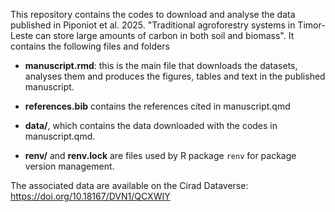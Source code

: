 This repository contains the codes to download and analyse the data published in Piponiot et al. 2025. "Traditional agroforestry systems in Timor-Leste can store large amounts of carbon in both soil and biomass".
It contains the following files and folders

- **manuscript.rmd**: this is the main file that downloads the datasets, analyses them and produces the figures, tables and text in the published manuscript.

- **references.bib** contains the references cited in manuscript.qmd

- **data/**, which contains the data downloaded with the codes in manuscript.qmd.

- **renv/** and **renv.lock** are files used by R package `renv` for package version management. 

The associated data are available on the Cirad Dataverse: https://doi.org/10.18167/DVN1/QCXWIY
